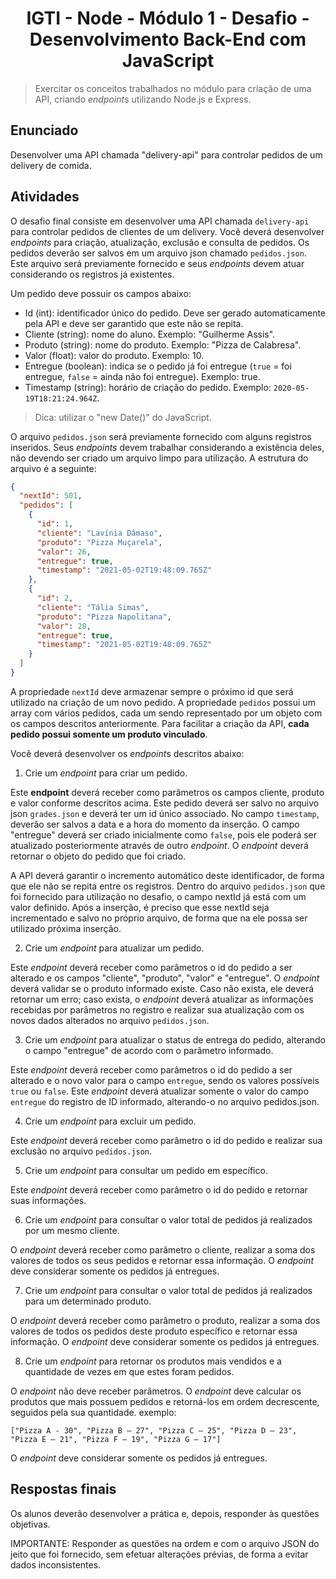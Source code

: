 <h1 align="center">IGTI - Node - Módulo 1 - Desafio - Desenvolvimento Back-End com JavaScript</h1>

> Exercitar os conceitos trabalhados no módulo para criação de uma API, criando *endpoint*s utilizando Node.js e Express.

## Enunciado
Desenvolver uma API chamada "delivery-api" para controlar pedidos de um delivery de
comida.

## Atividades
O desafio final consiste em desenvolver uma API chamada `delivery-api` para controlar pedidos de clientes de um delivery. Você deverá desenvolver *endpoints* para criação, atualização, exclusão e consulta de pedidos. Os pedidos deverão ser salvos em um arquivo json chamado `pedidos.json`. Este arquivo será previamente fornecido e seus *endpoints* devem atuar considerando os registros já existentes.

Um pedido deve possuir os campos abaixo:
- Id (int): identificador único do pedido. Deve ser gerado automaticamente pela API e deve ser garantido que este não se repita.
- Cliente (string): nome do aluno. Exemplo: "Guilherme Assis".
- Produto (string): nome do produto. Exemplo: "Pizza de Calabresa".
- Valor (float): valor do produto. Exemplo: 10.
- Entregue (boolean): indica se o pedido já foi entregue (`true` = foi entregue, `false` = ainda não foi entregue). Exemplo: true.
- Timestamp (string): horário de criação do pedido. Exemplo: `2020-05-
19T18:21:24.964Z`.
> Dica: utilizar o "new Date()" do JavaScript.

O arquivo `pedidos.json` será previamente fornecido com alguns registros inseridos. Seus *endpoints* devem trabalhar considerando a existência deles, não devendo ser criado um arquivo limpo para utilização. A estrutura do arquivo é a seguinte:

```json
{
  "nextId": 501,
  "pedidos": [
    {
      "id": 1,
      "cliente": "Lavínia Dâmaso",
      "produto": "Pizza Muçarela",
      "valor": 26,
      "entregue": true,
      "timestamp": "2021-05-02T19:48:09.765Z"
    },
    {
      "id": 2,
      "cliente": "Tália Simas",
      "produto": "Pizza Napolitana",
      "valor": 28,
      "entregue": true,
      "timestamp": "2021-05-02T19:48:09.765Z"
    }
  ]
}
```

A propriedade `nextId` deve armazenar sempre o próximo id que será utilizado na criação de um novo pedido. 
A propriedade `pedidos` possui um array com vários pedidos, cada um sendo representado por um objeto com os campos descritos anteriormente. Para facilitar a criação da API, **cada pedido possui somente um produto vinculado**.

Você deverá desenvolver os *endpoint*s descritos abaixo:

1. Crie um *endpoint* para criar um pedido. 

Este **endpoint** deverá receber como parâmetros os campos cliente, produto e valor conforme descritos acima. Este pedido deverá ser salvo no arquivo json `grades.json` e deverá ter um id único associado. No campo `timestamp`, deverão ser salvos a data e a hora do momento da inserção. O campo "entregue" deverá ser criado inicialmente como `false`, pois ele poderá ser atualizado posteriormente através de outro *endpoint*. O *endpoint* deverá retornar o objeto do pedido que foi criado.

A API deverá garantir o incremento automático deste identificador, de forma que ele não se repita entre os registros. Dentro do arquivo `pedidos.json` que foi fornecido  para utilização no desafio, o campo nextId já está com um valor definido. Após a inserção, é preciso que esse nextId seja incrementado e salvo no próprio arquivo, de forma que na ele possa ser utilizado próxima inserção.

2. Crie um *endpoint* para atualizar um pedido. 

Este *endpoint* deverá receber como parâmetros o id do pedido a ser alterado e os campos "cliente", "produto", "valor" e "entregue". O *endpoint* deverá validar se o produto informado existe. Caso não exista, ele deverá retornar um erro; caso exista, o *endpoint* deverá atualizar as informações recebidas por parâmetros no registro e realizar sua atualização com os novos dados alterados no arquivo `pedidos.json`.

3. Crie um *endpoint* para atualizar o status de entrega do pedido, alterando o campo "entregue" de acordo com o parâmetro informado. 

Este *endpoint* deverá receber como parâmetros o id do pedido a ser alterado e o novo valor para o campo `entregue`, sendo os valores possíveis `true` ou `false`. Este *endpoint* deverá atualizar somente o valor do campo `entregue` do registro de ID informado, alterando-o no arquivo pedidos.json.

4. Crie um *endpoint* para excluir um pedido. 

Este *endpoint* deverá receber como parâmetro o id do pedido e realizar sua exclusão no arquivo `pedidos.json`.

5. Crie um *endpoint* para consultar um pedido em específico. 

Este *endpoint* deverá receber como parâmetro o id do pedido e retornar suas informações.

6. Crie um *endpoint* para consultar o valor total de pedidos já realizados por um mesmo cliente. 

O *endpoint* deverá receber como parâmetro o cliente, realizar a soma dos valores de todos os seus pedidos e retornar essa informação. O *endpoint* deve considerar somente os pedidos já entregues.

7. Crie um *endpoint* para consultar o valor total de pedidos já realizados para um determinado produto. 

O *endpoint* deverá receber como parâmetro o produto, realizar a soma dos valores de todos os pedidos deste produto específico e retornar essa informação. O *endpoint* deve considerar somente os pedidos já entregues.

8. Crie um *endpoint* para retornar os produtos mais vendidos e a quantidade de vezes em que estes foram pedidos. 

O *endpoint* não deve receber parâmetros. O *endpoint* deve calcular os produtos que mais possuem pedidos e retorná-los em ordem decrescente, seguidos pela sua quantidade. exemplo: 
```
["Pizza A - 30", "Pizza B – 27", "Pizza C – 25", "Pizza D – 23", "Pizza E – 21", "Pizza F – 19", "Pizza G – 17"]
```
O *endpoint* deve considerar somente os pedidos já entregues.


## Respostas finais
Os alunos deverão desenvolver a prática e, depois, responder às questões objetivas.

IMPORTANTE: Responder as questões na ordem e com o arquivo JSON do jeito que foi fornecido, sem efetuar alterações prévias, de forma a evitar dados inconsistentes.